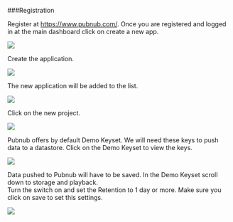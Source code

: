 ###Registration

Register at https://www.pubnub.com/.
Once you are registered and logged in at the main dashboard click on create a new app. 

![](/_asset/images/InfoMotion/datasources/pubnub/pubnub-app-list.png) 

Create the application. 

![](/_asset/images/InfoMotion/datasources/pubnub/create-app.png) 

The new application will be added to the list. 

![](/_asset/images/InfoMotion/datasources/pubnub/pubnub-new-app-list.png) 


Click on the new project.

![](/_asset/images/InfoMotion/datasources/pubnub/pubnub-dashboard.png) 


Pubnub offers by default Demo Keyset. 
We will need these keys to push data to a datastore. 
Click on the Demo Keyset to view the keys. 

![](/_asset/images/InfoMotion/datasources/pubnub/pubnub-keys.png) 


Data pushed to Pubnub will have to be saved. 
In the Demo Keyset scroll down to storage and playback.  
Turn the switch on and set the Retention to 1 day or more. Make sure you click on save to set this settings.  

![](/_asset/images/InfoMotion/datasources/pubnub/pubnub-storage-playback.png) 